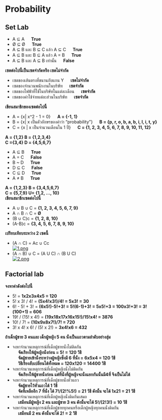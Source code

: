 # Probability
## Set Lab
* A ⊆ A &emsp; **True**
* Ø ⊆ Ø  &emsp; **True**
* A ⊆ B และ B ⊆ C แล้ว A ⊆ C &emsp; **True**
* A ⊆ B และ B ⊆ A แล้ว A = B  &emsp; **True**
* A ⊆ B และ A ⊆ B เท่านั้น &emsp; **False**

**เซตต่อไปนี้เป็นเซตจำกัดหรือ เซตไม่จำกัด**
 * เซตของเส้นตรงที่ขนานกับแกน Y &emsp; **เซตไม่จำกัด**
 * เซตของจำนวนพนักงานในบริษัท &emsp; **เซตจำกัด**
 * เซตของไฟฟ้าที่ใช้ในบริษัทในแต่ละเดือน &emsp; **เซตจำกัด**
 * เซตของค่าใช้จ่ายแต่ละส่วนในบริษัท &emsp; **เซตจำกัด**

**เขียนสมาชิกของเซตต่อไปนี้**  
* A = {x| x^2 - 1 = 0} &emsp; **A = {-1, 1}**
* B = {x| x เป็นตัวอักษรของคำว่า “probability”} &emsp; **B = {p, r, o, b, a, b, i, l, i, t, y}**
* C = {x | x เป็นจำนวนเดือนใน 1 ปี}  &emsp; **C = {1, 2, 3, 4, 5, 6, 7, 8, 9, 10, 11, 12}**

**A = {1,2} B = {1,2,3,4}**  
**C ={3,4} D = {4,5,6,7}** 
* A ⊆ B &emsp; **True**
* A = C &emsp; **False**
* B ~ D &emsp; **True**
* D ⊆ C &emsp; **False**
* C ⊆ D &emsp; **True**
* A ≠ B &emsp; **True**

**A = {1,2,3} B = {3,4,5,6,7}**  
**C = {5,7,9} U= {1,2, …, 10}**  
**เขียนสมาชิกเซตต่อไปนี้**  
* A ∪ B ∪ C = **{1, 2, 3, 4, 5, 6, 7, 9}**
* A ∩ B ∩ C = **Ø**
* (B ∪ C)c = **{1, 2, 8, 10}**
* (A-B)c = **{3, 4, 5, 6, 7, 8, 9, 10}**

**เปรียบเทียบระหว่าง 2 เซตนี้**  
* (A ∩ C) = Ac ∪ Cc  
[![1.png](https://i.postimg.cc/L51MVjkL/1.png)](https://postimg.cc/rRMbV0Pw)
* (A ∩ B) ∪ C = (A U C) ∩ (B U C)  
[![2.png](https://i.postimg.cc/TP31JHKb/2.png)](https://postimg.cc/qNWpkwXB)

## Factorial lab
**จงหาค่าดังต่อไปนี้**
* 5! = **1x2x3x4x5 = 120**
* 5! x 3! / 4! = **(5x4!x3!)/4! = 5x3! = 30**
* 6! - 5! + 3! = **(6x5!)-5!+3! = 5!(6-1)+3! = 5x5!+3 = 100x3!+3! = 3!(100+1) = 606**
* 19! / (15! x 4!) = **(19x18x17x16x15!)/15!x4! = 3876**
* 10! / 7! = **(10x9x8x7!)/7! = 720**
* 3! x 4! x 6! / (5! x 2!) = **3x4!x6 = 432**

**ถ้าเด็กผู้ชาย 3 คนและ เด็กผู้หญิง 5 คน นั่งเป็นแถวตามลำดับอย่างสุ่ม**
* จงหาจำนวนเหตุการณ์ที่เด็กผู้ชายนั่งไม่ติดกัน  
&emsp; **จัดเรียงให้ผู้หญิงนั่งก่อน = 5! = 120 วิธี**  
&emsp; **จัดผู้ชายเข้านั่งระหว่างผู้หญิงซึ่งมี 6 ที่นั่ง = 6x5x4 = 120 วิธี**  
&emsp; **วิธีเรียงสับเปลี่ยนได้ทั้งหมด = 120x120 = 14400 วิธี**  
* จงหาจำนวนเหตุการณ์ที่เด็กผู้หญิงนั่งไม่ติดกัน  
&emsp; **จัดเรียงให้ผู้ชายนั่งก่อน แต่ที่นั่งที่ผู้หญิงจะนั่งแยกกันนั้นมี4ที่ จึงเป็นไม่ได้**  
* จงหาจำนวนเหตุการณ์ที่เด็กผู้ชายนั่งหัวแถว  
&emsp; **จัดผู้ชายไว้หัวแถวได้ 1 วิธี**  
&emsp; **จัดที่เหลืออีก 7 ที่นั่ง ได้ 7!/(2!%5!) = 21 วิธี ดังนั้น จะได้ 1x21 = 21 วิธี**  
* จงหาจำนวนเหตุการณ์ที่เด็กผู้หญิงนั่งติดกันเสมอ  
&emsp; **เสมือนมีผู้หญิง 2 คน และผู้ชาย 3 คน ดังนั้นจะได้ 5!/(2!3!) = 10 วิธี**  
* จงหาจำนวนเหตุการณ์ที่เด็กผู้ชายทุกคนหรือเด็กผู้หญิงทุกคนนั่งติดกัน  
&emsp; **เสมือนมี 2 คน ดังนั้นจะได้ 2! = 2 วิธี**  
